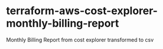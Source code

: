 # terraform-aws-cost-explorer-monthly-billing-report
Monthly Billing Report from cost explorer transformed to csv
